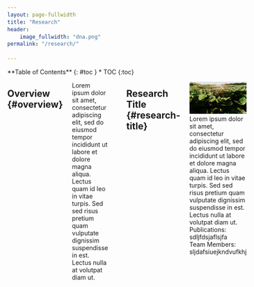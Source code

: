 ```yaml
---
layout: page-fullwidth
title: "Research"
header:
    image_fullwidth: "dna.png"
permalink: "/research/"

---
```

<div class="row">
<div class="medium-4 medium-push-8 columns" markdown="1">
<div class="panel radius" markdown="1">
**Table of Contents**
{: #toc }
*  TOC
{:toc}
</div>
</div><!-- /.medium-4.columns -->

<div class="medium-8 medium-pull-4 columns" markdown="1">

## Overview		{#overview}

Lorem ipsum dolor sit amet, consectetur adipiscing elit, sed do eiusmod tempor incididunt ut labore et dolore magna aliqua.
Lectus quam id leo in vitae turpis. Sed sed risus pretium quam vulputate dignissim suspendisse in est. Lectus nulla at volutpat diam ut.

---

## Research Title 	{#research-title}

![image](/images/soybean.jpg)
Lorem ipsum dolor sit amet, consectetur adipiscing elit, sed do eiusmod tempor incididunt ut labore et dolore magna aliqua.
Lectus quam id leo in vitae turpis. Sed sed risus pretium quam vulputate dignissim suspendisse in est. Lectus nulla at volutpat diam ut.  
Publications: sdljfdsjaflsjfa  
Team Members: sljdafsiuejkndvufkhj

---

</div><!-- /.medium-8.columns -->
</div><!-- /.row -->